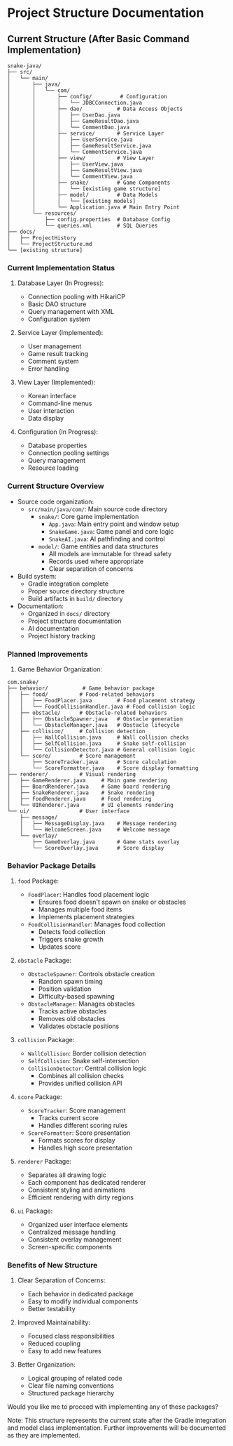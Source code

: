 # Project Structure Documentation

## Current Structure (After Basic Command Implementation)

```
snake-java/
├── src/
│   └── main/
│       ├── java/
│       │   └── com/
│       │       ├── config/         # Configuration
│       │       │   └── JDBCConnection.java
│       │       ├── dao/           # Data Access Objects
│       │       │   ├── UserDao.java
│       │       │   ├── GameResultDao.java
│       │       │   └── CommentDao.java
│       │       ├── service/       # Service Layer
│       │       │   ├── UserService.java
│       │       │   ├── GameResultService.java
│       │       │   └── CommentService.java
│       │       ├── view/          # View Layer
│       │       │   ├── UserView.java
│       │       │   ├── GameResultView.java
│       │       │   └── CommentView.java
│       │       ├── snake/         # Game Components
│       │       │   └── [existing game structure]
│       │       ├── model/         # Data Models
│       │       │   └── [existing models]
│       │       └── Application.java # Main Entry Point
│       └── resources/
│           ├── config.properties  # Database Config
│           └── queries.xml        # SQL Queries
├── docs/
│   ├── ProjectHistory
│   └── ProjectStructure.md
└── [existing structure]
```

### Current Implementation Status

1. Database Layer (In Progress):
   - Connection pooling with HikariCP
   - Basic DAO structure
   - Query management with XML
   - Configuration system

2. Service Layer (Implemented):
   - User management
   - Game result tracking
   - Comment system
   - Error handling

3. View Layer (Implemented):
   - Korean interface
   - Command-line menus
   - User interaction
   - Data display

4. Configuration (In Progress):
   - Database properties
   - Connection pooling settings
   - Query management
   - Resource loading

### Current Structure Overview
- Source code organization:
  - `src/main/java/com/`: Main source code directory
    - `snake/`: Core game implementation
      - `App.java`: Main entry point and window setup
      - `SnakeGame.java`: Game panel and core logic
      - `SnakeAI.java`: AI pathfinding and control
    - `model/`: Game entities and data structures
      - All models are immutable for thread safety
      - Records used where appropriate
      - Clear separation of concerns
- Build system:
  - Gradle integration complete
  - Proper source directory structure
  - Build artifacts in `build/` directory
- Documentation:
  - Organized in `docs/` directory
  - Project structure documentation
  - AI documentation
  - Project history tracking

### Planned Improvements

1. Game Behavior Organization:
```
com.snake/
├── behavior/           # Game behavior package
│   ├── food/          # Food-related behaviors
│   │   ├── FoodPlacer.java        # Food placement strategy
│   │   └── FoodCollisionHandler.java # Food collision logic
│   ├── obstacle/      # Obstacle-related behaviors
│   │   ├── ObstacleSpawner.java   # Obstacle generation
│   │   └── ObstacleManager.java   # Obstacle lifecycle
│   ├── collision/     # Collision detection
│   │   ├── WallCollision.java     # Wall collision checks
│   │   ├── SelfCollision.java     # Snake self-collision
│   │   └── CollisionDetector.java # General collision logic
│   └── score/         # Score management
│       ├── ScoreTracker.java      # Score calculation
│       └── ScoreFormatter.java    # Score display formatting
├── renderer/          # Visual rendering
│   ├── GameRenderer.java     # Main game rendering
│   ├── BoardRenderer.java    # Game board rendering
│   ├── SnakeRenderer.java    # Snake rendering
│   ├── FoodRenderer.java     # Food rendering
│   └── UIRenderer.java       # UI elements rendering
└── ui/                # User interface
    ├── message/
    │   ├── MessageDisplay.java    # Message rendering
    │   └── WelcomeScreen.java     # Welcome message
    └── overlay/
        ├── GameOverlay.java       # Game stats overlay
        └── ScoreOverlay.java      # Score display
```

### Behavior Package Details

1. `food` Package:
   - `FoodPlacer`: Handles food placement logic
     - Ensures food doesn't spawn on snake or obstacles
     - Manages multiple food items
     - Implements placement strategies
   - `FoodCollisionHandler`: Manages food collection
     - Detects food collection
     - Triggers snake growth
     - Updates score

2. `obstacle` Package:
   - `ObstacleSpawner`: Controls obstacle creation
     - Random spawn timing
     - Position validation
     - Difficulty-based spawning
   - `ObstacleManager`: Manages obstacles
     - Tracks active obstacles
     - Removes old obstacles
     - Validates obstacle positions

3. `collision` Package:
   - `WallCollision`: Border collision detection
   - `SelfCollision`: Snake self-intersection
   - `CollisionDetector`: Central collision logic
     - Combines all collision checks
     - Provides unified collision API

4. `score` Package:
   - `ScoreTracker`: Score management
     - Tracks current score
     - Handles different scoring rules
   - `ScoreFormatter`: Score presentation
     - Formats scores for display
     - Handles high score presentation

5. `renderer` Package:
   - Separates all drawing logic
   - Each component has dedicated renderer
   - Consistent styling and animations
   - Efficient rendering with dirty regions

6. `ui` Package:
   - Organized user interface elements
   - Centralized message handling
   - Consistent overlay management
   - Screen-specific components

### Benefits of New Structure
1. Clear Separation of Concerns:
   - Each behavior in dedicated package
   - Easy to modify individual components
   - Better testability
   
2. Improved Maintainability:
   - Focused class responsibilities
   - Reduced coupling
   - Easy to add new features

3. Better Organization:
   - Logical grouping of related code
   - Clear file naming conventions
   - Structured package hierarchy

Would you like me to proceed with implementing any of these packages?

Note: This structure represents the current state after the Gradle integration and model class implementation. Further improvements will be documented as they are implemented. 